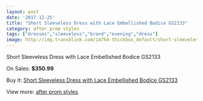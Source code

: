 ```yaml
---
layout: post
date: '2017-12-25'
title: "Short Sleeveless Dress with Lace Embellished Bodice GS2133"
category: after prom styles
tags: ["dresses","sleeveless","brand","evening","dress"]
image: http://img.transblink.com/14764-thickbox_default/short-sleeveless-dress-with-lace-embellished-bodice-gs2133.jpg
---
```

Short Sleeveless Dress with Lace Embellished Bodice GS2133

On Sales: **$350.99**
<a href="https://www.transblink.com/en/after-prom-styles/4714-short-sleeveless-dress-with-lace-embellished-bodice-gs2133.html"><amp-img layout="responsive" width="600" height="600" src="//img.transblink.com/14764-thickbox_default/short-sleeveless-dress-with-lace-embellished-bodice-gs2133.jpg" alt="Short Sleeveless Dress with Lace Embellished Bodice GS2133 0" /></a>
<a href="https://www.transblink.com/en/after-prom-styles/4714-short-sleeveless-dress-with-lace-embellished-bodice-gs2133.html"><amp-img layout="responsive" width="600" height="600" src="//img.transblink.com/14768-thickbox_default/short-sleeveless-dress-with-lace-embellished-bodice-gs2133.jpg" alt="Short Sleeveless Dress with Lace Embellished Bodice GS2133 1" /></a>
<a href="https://www.transblink.com/en/after-prom-styles/4714-short-sleeveless-dress-with-lace-embellished-bodice-gs2133.html"><amp-img layout="responsive" width="600" height="600" src="//img.transblink.com/14767-thickbox_default/short-sleeveless-dress-with-lace-embellished-bodice-gs2133.jpg" alt="Short Sleeveless Dress with Lace Embellished Bodice GS2133 2" /></a>
<a href="https://www.transblink.com/en/after-prom-styles/4714-short-sleeveless-dress-with-lace-embellished-bodice-gs2133.html"><amp-img layout="responsive" width="600" height="600" src="//img.transblink.com/14766-thickbox_default/short-sleeveless-dress-with-lace-embellished-bodice-gs2133.jpg" alt="Short Sleeveless Dress with Lace Embellished Bodice GS2133 3" /></a>
<a href="https://www.transblink.com/en/after-prom-styles/4714-short-sleeveless-dress-with-lace-embellished-bodice-gs2133.html"><amp-img layout="responsive" width="600" height="600" src="//img.transblink.com/14765-thickbox_default/short-sleeveless-dress-with-lace-embellished-bodice-gs2133.jpg" alt="Short Sleeveless Dress with Lace Embellished Bodice GS2133 4" /></a>

Buy it: [Short Sleeveless Dress with Lace Embellished Bodice GS2133](https://www.transblink.com/en/after-prom-styles/4714-short-sleeveless-dress-with-lace-embellished-bodice-gs2133.html "Short Sleeveless Dress with Lace Embellished Bodice GS2133")

View more: [after prom styles](https://www.transblink.com/en/55-after-prom-styles "after prom styles")